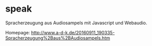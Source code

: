 # speak
Spracherzeugung aus Audiosampels mit Javascript und Webaudio.

Homepage: http://www.a-d-k.de/20160911_190335-Spracherzeugung%2Baus%2BAudiosampels.htm



